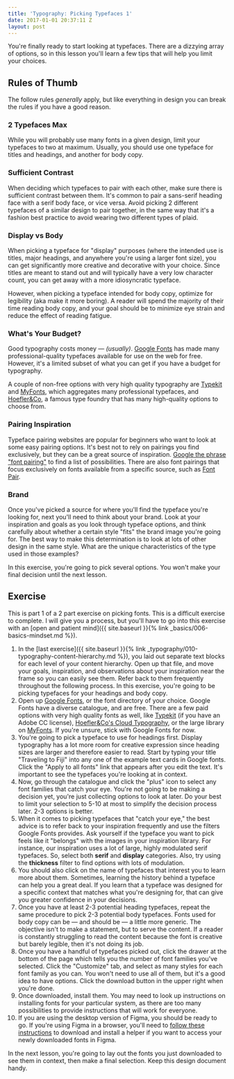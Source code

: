 ```yaml
---
title: 'Typography: Picking Typefaces 1'
date: 2017-01-01 20:37:11 Z
layout: post
---
```

You're finally ready to start looking at typefaces. There are a dizzying array of options, so in this lesson you'll learn a few tips that will help you limit your choices.

## Rules of Thumb

The follow rules *generally* apply, but like everything in design you can break the rules if you have a good reason.

### 2 Typefaces Max

While you will probably use many fonts in a given design, limit your typefaces to two at maximum. Usually, you should use one typeface for titles and headings, and another for body copy.

### Sufficient Contrast

When deciding which typefaces to pair with each other, make sure there is sufficient contrast between them. It's common to pair a sans-serif heading face with a serif body face, or vice versa. Avoid picking 2 different typefaces of a similar design to pair together, in the same way that it's a fashion best practice to avoid wearing two different types of plaid.

### Display vs Body

When picking a typeface for "display" purposes (where the intended use is titles, major headings, and anywhere you're using a larger font size), you can get significantly more creative and decorative with your choice. Since titles are meant to stand out and will typically have a very low character count, you can get away with a more idiosyncratic typeface.

However, when picking a typeface intended for body copy, optimize for legibility (aka make it more boring). A reader will spend the majority of their time reading body copy, and your goal should be to minimize eye strain and reduce the effect of reading fatigue.

### What's Your Budget?

Good typography costs money — *(usually)*. [Google Fonts](https://fonts.google.com/) has made many professional-quality typefaces available for use on the web for free. However, it's a limited subset of what you can get if you have a budget for typography.

A couple of non-free options with very high quality typography are [Typekit](https://www.typekit.com/) and [MyFonts](https://www.myfonts.com/), which aggregates many professional typefaces, and [Hoefler&Co](https://www.typography.com), a famous type foundry that has many high-quality options to choose from.

### Pairing Inspiration

Typeface pairing websites are popular for beginners who want to look at some easy pairing options. It's best not to rely on pairings you find exclusively, but they can be a great source of inspiration. [Google the phrase "font pairing"](https://www.google.com/search?q=font+pairing&oq=font+pairing) to find a list of possibilities. There are also font pairings that focus exclusively on fonts available from a specific source, such as [Font Pair](https://fontpair.co/).

### Brand

Once you've picked a source for where you'll find the typeface you're looking for, next you'll need to think about your brand. Look at your inspiration and goals as you look through typeface options, and think carefully about whether a certain style "fits" the brand image you're going for. The best way to make this determination is to look at lots of other design in the same style. What are the unique characteristics of the type used in those examples?

In this exercise, you're going to pick several options. You won't make your final decision until the next lesson.

<!--more-->
## Exercise
This is part 1 of a 2 part exercise on picking fonts. This is a difficult exercise to complete. I will give you a process, but you'll have to go into this exercise with an [open and patient mind]({{ site.baseurl }}{% link _basics/006-basics-mindset.md %}).

1. In the [last exercise]({{ site.baseurl }}{% link _typography/010-typography-content-hierarchy.md %}), you laid out separate text blocks for each level of your content hierarchy. Open up that file, and move your goals, inspiration, and observations about your inspiration near the frame so you can easily see them. Refer back to them frequently throughout the following process. In this exercise, you're going to be picking typefaces for your headings and body copy.
2. Open up [Google Fonts](https://fonts.google.com/), or the font directory of your choice. Google Fonts have a diverse catalogue, and are free. There are a few paid options with very high quality fonts as well, like [Typekit](https://typekit.com/) (if you have an Adobe CC license), [Hoefler&Co's Cloud Typography](https://www.typography.com/cloud/welcome/), or the large library on [MyFonts](http://www.myfonts.com/). If you're unsure, stick with Google Fonts for now.
3. You're going to pick a typeface to use for headings first. Display typography has a lot more room for creative expression since heading sizes are larger and therefore easier to read. Start by typing your title "Traveling to Fiji" into any one of the example text cards in Google fonts. Click the "Apply to all fonts" link that appears after you edit the text. It's important to see the typefaces you're looking at in context.
4. Now, go through the catalogue and click the "plus" icon to select any font families that catch your eye. You're not going to be making a decision yet, you're just collecting options to look at later. Do your best to limit your selection to 5-10 at most to simplify the decision process later. 2-3 options is better.
5. When it comes to picking typefaces that "catch your eye," the best advice is to refer back to your inspiration frequently and use the filters Google Fonts provides. Ask yourself if the typeface you want to pick feels like it "belongs" with the images in your inspiration library. For instance, our inspiration uses a lot of large, highly modulated serif typefaces. So, select both **serif** and **display** categories. Also, try using the **thickness** filter to find options with lots of modulation.
6. You should also click on the name of typefaces that interest you to learn more about them. Sometimes, learning the history behind a typeface can help you a great deal. If you learn that a typeface was designed for a specific context that matches what you're designing for, that can give you greater confidence in your decisions.
7. Once you have at least 2-3 potential heading typefaces, repeat the same procedure to pick 2-3 potential body typefaces. Fonts used for body copy can be — and should be — a little more generic. The objective isn't to make a statement, but to serve the content. If a reader is constantly struggling to read the content because the font is creative but barely legible, then it's not doing its job.
8. Once you have a handful of typefaces picked out, click the drawer at the bottom of the page which tells you the number of font families you've selected. Click the "Customize" tab, and select as many styles for each font family as you can. You won't need to use all of them, but it's a good idea to have options. Click the download button in the upper right when you're done.
9. Once downloaded, install them. You may need to look up instructions on installing fonts for your particular system, as there are too many possibilities to provide instructions that will work for everyone.
10. If you are using the desktop version of Figma, you should be ready to go. If you're using Figma in a browser, you'll need to [follow these instructions](https://help.figma.com/text/using-local-fonts) to download and install a helper if you want to access your newly downloaded fonts in Figma.

In the next lesson, you're going to lay out the fonts you just downloaded to see them in context, then make a final selection. Keep this design document handy.

